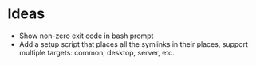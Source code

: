 # Ideas

- Show non-zero exit code in bash prompt
- Add a setup script that places all the symlinks in their places,
  support multiple targets: common, desktop, server, etc.
